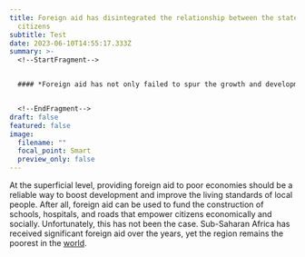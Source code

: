 ```yaml
---
title: Foreign aid has disintegrated the relationship between the state and its
  citizens
subtitle: Test
date: 2023-06-10T14:55:17.333Z
summary: >-
  <!--StartFragment-->


  #### *Foreign aid has not only failed to spur the growth and development in Africa that it initially promised, but it is causing a deterioration of the relationship between governments and their citizens, write Philip Akrofi Atitianti and Samuel Kofi Asiamah.*


  <!--EndFragment-->
draft: false
featured: false
image:
  filename: ""
  focal_point: Smart
  preview_only: false
---
```

<!--StartFragment-->

At the superficial level, providing foreign aid to poor economies should be a reliable way to boost development and improve the living standards of local people. After all, foreign aid can be used to fund the construction of schools, hospitals, and roads that empower citizens economically and socially. Unfortunately, this has not been the case. Sub-Saharan Africa has received significant foreign aid over the years, yet the region remains the poorest in the [world](https://www.imf.org/-/media/Files/News/Seminars/2022/high-level-policy-dialogue-on-inequality/Presentations/English/gabriela-inchauste-inequality-in-ssa-eng.ashx).

<!--EndFragment-->